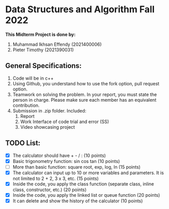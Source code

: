 # Data Structures and Algorithm Fall 2022  
**This Midterm Project is done by:**  
1. Muhammad Ikhsan Effendy (2021400006)
2. Pieter Timothy (2021390031)

## General Specifications:
1. Code will be in c++
2. Using Github, you understand how to use the fork option, pull request option.
3. Teamwork on solving the problem. In your report, you must state the person in charge. Please make sure each member has an equivalent contribution.
4. Submission in .zip folder. Included:
    1. Report
    2. Work Interface of code trial and error (SS)
    3. Video showcasing project

## TODO List:
- [X] The calculator should have + - / :   (10 points)
- [X] Basic trigonometry function: sin cos tan (10 points)
- [ ] More than basic function: square root, exp, log, ln (15 points)
- [X] The calculator can input up to 10 or more variables and parameters. It is not limited to 2 + 2, 3 x 3, etc. (15 points)
- [X] Inside the code, you apply the class function (separate class, inline class, constructor, etc.) (20 points)
- [X] Inside the code, you apply the linked list or queue function (20 points)
- [X] It can delete and show the history of the calculator (10 points)
